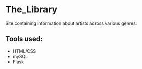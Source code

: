 # The_Library
Site containing information about artists across various genres. 

## Tools used:
* HTML/CSS
* mySQL
* Flask
